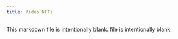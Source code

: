 ```yaml
---
title: Video NFTs
---
```


<!--
<p align="center">
<img src="" alt="" width="800px" />
</p>
-->

This markdown file is intentionally blank. file is intentionally blank.
